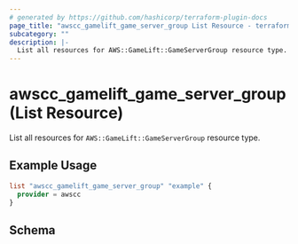 ```yaml
---
# generated by https://github.com/hashicorp/terraform-plugin-docs
page_title: "awscc_gamelift_game_server_group List Resource - terraform-provider-awscc"
subcategory: ""
description: |-
  List all resources for AWS::GameLift::GameServerGroup resource type.
---
```


# awscc_gamelift_game_server_group (List Resource)

List all resources for `AWS::GameLift::GameServerGroup` resource type.

## Example Usage

```terraform
list "awscc_gamelift_game_server_group" "example" {
  provider = awscc
}
```

<!-- schema generated by tfplugindocs -->
## Schema
